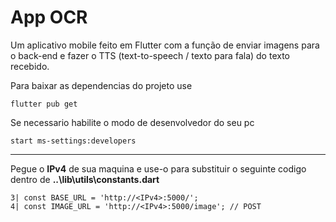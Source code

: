 # App OCR

Um aplicativo mobile feito em Flutter com a função de enviar imagens para o back-end e fazer o TTS (text-to-speech / texto para fala) do texto recebido.

Para baixar as dependencias do projeto use

```
flutter pub get
```

Se necessario habilite o modo de desenvolvedor do seu pc

```
start ms-settings:developers
```

<hr>
Pegue o <strong>IPv4</strong> de sua maquina e use-o para substituir o seguinte codigo dentro de <strong>..\lib\utils\constants.dart</strong>

```
3| const BASE_URL = 'http://<IPv4>:5000/';
4| const IMAGE_URL = 'http://<IPv4>:5000/image'; // POST
```
